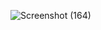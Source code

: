 ![Screenshot (164)](https://github.com/Ezeh20/helpMeOut/assets/29344226/8fd1bd03-45a0-4bc2-9ff7-e85d5ec6187f)
